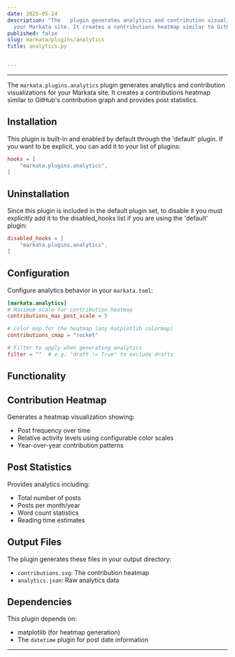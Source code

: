 ```yaml
---
date: 2025-05-24
description: "The   plugin generates analytics and contribution visualizations for
  your Markata site. It creates a contributions heatmap similar to GitHub's contribution\u2026"
published: false
slug: markata/plugins/analytics
title: analytics.py


---
```


---

The `markata.plugins.analytics` plugin generates analytics and contribution visualizations
for your Markata site. It creates a contributions heatmap similar to GitHub's contribution
graph and provides post statistics.

## Installation

This plugin is built-in and enabled by default through the 'default' plugin.
If you want to be explicit, you can add it to your list of plugins:

```toml
hooks = [
    "markata.plugins.analytics",
]
```

## Uninstallation

Since this plugin is included in the default plugin set, to disable it you must explicitly
add it to the disabled_hooks list if you are using the 'default' plugin:

```toml
disabled_hooks = [
    "markata.plugins.analytics",
]
```

## Configuration

Configure analytics behavior in your `markata.toml`:

```toml
[markata.analytics]
# Maximum scale for contribution heatmap
contributions_max_post_scale = 5

# Color map for the heatmap (any matplotlib colormap)
contributions_cmap = "rocket"

# Filter to apply when generating analytics
filter = ""  # e.g. "draft != True" to exclude drafts
```

## Functionality

## Contribution Heatmap

Generates a heatmap visualization showing:
- Post frequency over time
- Relative activity levels using configurable color scales
- Year-over-year contribution patterns

## Post Statistics

Provides analytics including:
- Total number of posts
- Posts per month/year
- Word count statistics
- Reading time estimates

## Output Files

The plugin generates these files in your output directory:
- `contributions.svg`: The contribution heatmap
- `analytics.json`: Raw analytics data

## Dependencies

This plugin depends on:
- matplotlib (for heatmap generation)
- The `datetime` plugin for post date information

---